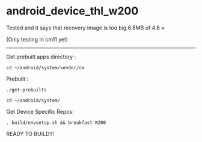# android_device_thl_w200
Tested and it says that recovery image is too big 6.8MB of 4.6 ≈

(Only testing in cm11 yet)

-----

  Get prebuilt apps directory :

    cd ~/android/system/vendor/cm

Prebuilt :

    ./get-prebuilts

    cd ~/android/system/

Get Device Specific Repos:

    . build/envsetup.sh && breakfast W200
    
READY TO BUILD!!!
